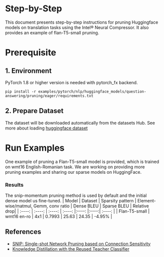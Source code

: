 Step-by-Step
============

This document presents step-by-step instructions for pruning Huggingface models on translation tasks using the Intel® Neural Compressor. It also provides an example of flan-T5-small pruning.

# Prerequisite

## 1. Environment

PyTorch 1.8 or higher version is needed with pytorch_fx backend.

```shell
pip install -r examples/pytorch/nlp/huggingface_models/question-answering/pruning/eager/requirements.txt
```

## 2. Prepare Dataset

The dataset will be downloaded automatically from the datasets Hub.
See more about loading [huggingface dataset](https://huggingface.co/docs/datasets/loading_datasets.html)


# Run Examples
One example of pruning a Flan-T5-small model is provided, which is trained on wmt16 English-Romanian task. We are working on providing more pruning examples and sharing our sparse models on HuggingFace.



### Results
The snip-momentum pruning method is used by default and the initial dense model us fine-tuned.
|  Model  | Dataset  |  Sparsity pattern | Element-wise/matmul, Gemm, conv ratio | Dense BLEU | Sparse BLEU | Relative drop|
|  :----:  | :----:  | :----: | :----: |:----: |:----:| :----: |
| Flan-T5-small | wmt16 en-ro |  4x1  | 0.7993 | 25.63 | 24.35 | -4.95% |


## References
* [SNIP: Single-shot Network Pruning based on Connection Sensitivity](https://arxiv.org/abs/1810.02340)
* [Knowledge Distillation with the Reused Teacher Classifier](https://arxiv.org/abs/2203.14001)






